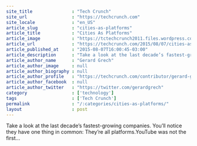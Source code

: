 ```yaml
---
site_title               : "Tech Crunch"
site_url                 : "https://techcrunch.com"
site_locale              : "en_US"
article_slug             : "cities-as-platforms"
article_title            : "Cities As Platforms"
article_image            : "https://tctechcrunch2011.files.wordpress.com/2012/12/stik-skyline.jpg?w=764&h=400&crop=1"
article_url              : "https://techcrunch.com/2015/08/07/cities-as-platforms/"
article_published_at     : "2015-08-07T16:00:45-03:00"
article_description      : "Take a look at the last decade’s fastest-growing companies. You’ll notice they have one thing in common: They’re all platforms.YouTube was not the first..."
article_author_name      : "Gerard Grech"
article_author_image     : null
article_author_biography : null
article_author_profile   : "https://techcrunch.com/contributor/gerard-grech/"
article_author_facebook  : null
article_author_twitter   : "https://twitter.com/gerardgrech"
category                 : ['technology']
tags                     : ['Tech Crunch']
permalink                : "/:categories/cities-as-platforms/"
layout                   : post
---
```


Take a look at the last decade’s fastest-growing companies. You’ll notice they have one thing in common: They’re all platforms.YouTube was not the first...
